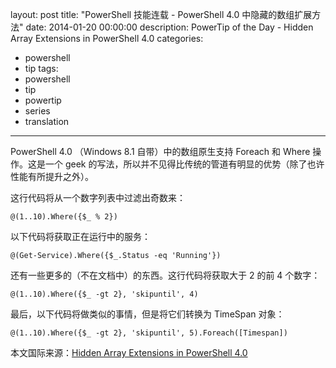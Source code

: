 ﻿layout: post
title: "PowerShell 技能连载 - PowerShell 4.0 中隐藏的数组扩展方法"
date: 2014-01-20 00:00:00
description: PowerTip of the Day - Hidden Array Extensions in PowerShell 4.0
categories:
- powershell
- tip
tags:
- powershell
- tip
- powertip
- series
- translation
---
PowerShell 4.0 （Windows 8.1 自带）中的数组原生支持 Foreach 和 Where 操作。这是一个 geek 的写法，所以并不见得比传统的管道有明显的优势（除了也许性能有所提升之外）。

这行代码将从一个数字列表中过滤出奇数来：

	@(1..10).Where({$_ % 2})

以下代码将获取正在运行中的服务：

	@(Get-Service).Where({$_.Status -eq 'Running'})

还有一些更多的（不在文档中）的东西。这行代码将获取大于 2 的前 4 个数字：

	@(1..10).Where({$_ -gt 2}, 'skipuntil', 4)

最后，以下代码将做类似的事情，但是将它们转换为 TimeSpan 对象：

	@(1..10).Where({$_ -gt 2}, 'skipuntil', 5).Foreach([Timespan])

<!--more-->
本文国际来源：[Hidden Array Extensions in PowerShell 4.0](http://community.idera.com/powershell/powertips/b/tips/posts/hidden-array-extensions-in-powershell-4-0)
